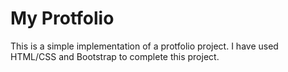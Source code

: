 # My Protfolio

This is a simple implementation of a protfolio project. I have used HTML/CSS and Bootstrap to complete this project.
